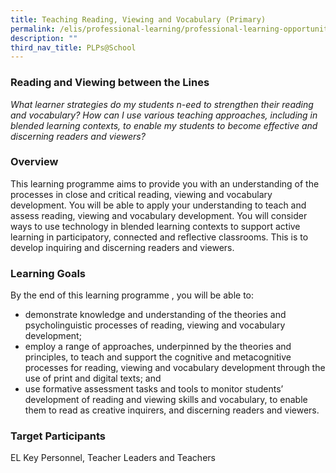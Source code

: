 ```yaml
---
title: Teaching Reading, Viewing and Vocabulary (Primary)
permalink: /elis/professional-learning/professional-learning-opportunities/teaching-reading-viewing-vocabulary/
description: ""
third_nav_title: PLPs@School
---
```

### Reading and Viewing between the Lines

<em>What learner strategies do my students n-eed to strengthen their reading and vocabulary? How can I use various teaching approaches, including in blended learning contexts, to enable my students to become effective and discerning readers and viewers?</em>

### Overview

This learning programme aims to provide you with an understanding of the processes in close and critical reading, viewing and vocabulary development. You will be able to apply your understanding to teach and assess reading, viewing and vocabulary development. You will consider ways to use technology in blended learning contexts to support active learning in participatory, connected and reflective classrooms. This is to develop inquiring and discerning readers and viewers.

### Learning Goals

By the end of this&nbsp;learning programme&nbsp;, you will be able to:

*   demonstrate knowledge and understanding of the theories and psycholinguistic processes of reading, viewing and vocabulary development;
*   employ a range of approaches, underpinned by the theories and principles, to teach and support the cognitive and metacognitive processes for reading, viewing and vocabulary development through the use of print and digital texts; and
*   use formative assessment tasks and tools to monitor students’ development of reading and viewing skills and vocabulary, to enable them to read as creative inquirers, and discerning readers and viewers.

### Target Participants
EL Key Personnel, Teacher Leaders and Teachers